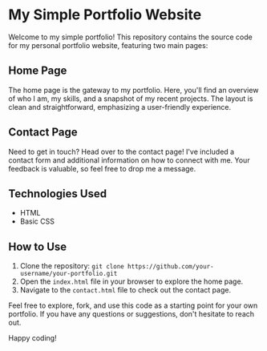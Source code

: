 # My Simple Portfolio Website

Welcome to my simple portfolio! This repository contains the source code for my personal portfolio website, featuring two main pages:

## Home Page

The home page is the gateway to my portfolio. Here, you'll find an overview of who I am, my skills, and a snapshot of my recent projects. The layout is clean and straightforward, emphasizing a user-friendly experience.

## Contact Page

Need to get in touch? Head over to the contact page! I've included a contact form and additional information on how to connect with me. Your feedback is valuable, so feel free to drop me a message.

## Technologies Used

- HTML
- Basic CSS

## How to Use

1. Clone the repository: `git clone https://github.com/your-username/your-portfolio.git`
2. Open the `index.html` file in your browser to explore the home page.
3. Navigate to the `contact.html` file to check out the contact page.

Feel free to explore, fork, and use this code as a starting point for your own portfolio. If you have any questions or suggestions, don't hesitate to reach out.

Happy coding!
